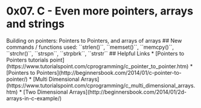 <h1>0x07. C - Even more pointers, arrays and strings</h1>
Building on pointers: Pointers to Pointers, and arrays of arrays
## New commands / functions used:
``strlen()``, ``memset()``, ``memcpy()``, ``strchr()``, ``strspn``, ``strpbrk``, ``strstr``
## Helpful Links
* [Pointers to Pointers tutorials point](https://www.tutorialspoint.com/cprogramming/c_pointer_to_pointer.htm)
* [Pointers to Pointers](http://beginnersbook.com/2014/01/c-pointer-to-pointer/)
* [Multi Dimensional Arrays](https://www.tutorialspoint.com/cprogramming/c_multi_dimensional_arrays.htm)
* [Two Dimensional Arrays](http://beginnersbook.com/2014/01/2d-arrays-in-c-example/)
